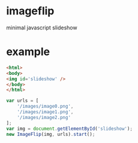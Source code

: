 imageflip
=========

minimal javascript slideshow

# example

```html
<html>
<body> 
<img id='slideshow' />
</body>    
</html>
```

```javascript
var urls = [
    '/images/image0.png',
    '/images/image1.png',
    '/images/image2.png'
];
var img = document.getElementById('slideshow');
new ImageFlip(img, urls).start();
```